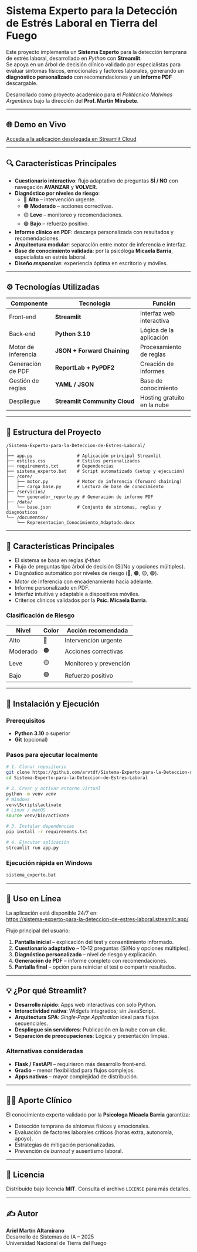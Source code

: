 # Sistema Experto para la Detección de Estrés Laboral en Tierra del Fuego

Este proyecto implementa un **Sistema Experto** para la detección temprana de estrés laboral, desarrollado en *Python* con **Streamlit**.  
Se apoya en un árbol de decisión clínico validado por especialistas para evaluar síntomas físicos, emocionales y factores laborales, generando un **diagnóstico personalizado** con recomendaciones y un **informe PDF** descargable.

Desarrollado como proyecto académico para el *Politécnico Malvinas Argentinas* bajo la dirección del **Prof. Martín Mirabete**.

---

## 🌐 Demo en Vivo

[Acceda a la aplicación desplegada en Streamlit Cloud](https://sistema-experto-para-la-deteccion-de-estres-laboral.streamlit.app/)

---

## 🔍 Características Principales

- **Cuestionario interactivo**: flujo adaptativo de preguntas **SÍ / NO** con navegación **AVANZAR** y **VOLVER**.  
- **Diagnóstico por niveles de riesgo**:  
  - 🔴 **Alto** – intervención urgente.  
  - 🟠 **Moderado** – acciones correctivas.  
  - 🟡 **Leve** – monitoreo y recomendaciones.  
  - 🟢 **Bajo** – refuerzo positivo.  
- **Informe clínico en PDF**: descarga personalizada con resultados y recomendaciones.  
- **Arquitectura modular**: separación entre motor de inferencia e interfaz.  
- **Base de conocimiento validada**: por la psicóloga **Micaela Barria**, especialista en estrés laboral.  
- **Diseño *responsive***: experiencia óptima en escritorio y móviles.  

---

## ⚙️ Tecnologías Utilizadas

| Componente            | Tecnología                  | Función                                    |
|-----------------------|-----------------------------|--------------------------------------------|
| Front‑end             | **Streamlit**               | Interfaz web interactiva                   |
| Back‑end              | **Python&nbsp;3.10**        | Lógica de la aplicación                    |
| Motor de inferencia   | **JSON + Forward Chaining** | Procesamiento de reglas                    |
| Generación de PDF     | **ReportLab + PyPDF2**      | Creación de informes                       |
| Gestión de reglas     | **YAML / JSON**             | Base de conocimiento                       |
| Despliegue            | **Streamlit Community Cloud** | Hosting gratuito en la nube               |

---

## 📁 Estructura del Proyecto
```text
/Sistema-Experto-para-la-Deteccion-de-Estres-Laboral/
│
├── app.py                 # Aplicación principal Streamlit
├── estilos.css            # Estilos personalizados
├── requirements.txt       # Dependencias
├── sistema_experto.bat    # Script automatizado (setup y ejecución)
├── /core/
│   ├── motor.py           # Motor de inferencia (forward chaining)
│   ├── carga_base.py      # Lectura de base de conocimiento
├── /servicios/
│   └── generador_reporte.py # Generación de informe PDF
├── /data/
│   └── base.json          # Conjunto de síntomas, reglas y diagnósticos
└── /documentos/
    └── Representacion_Conocimiento_Adaptado.docx
```
---

## 🌟 Características Principales

- El sistema se basa en reglas *if‑then* 
- Flujo de preguntas tipo árbol de decisión (Sí/No y opciones múltiples).
- Diagnóstico automático por niveles de riesgo (🔴, 🟠, 🟡, 🟢).
- Motor de inferencia con encadenamiento hacia adelante.
- Informe personalizado en PDF.
- Interfaz intuitiva y adaptable a dispositivos móviles.
- Criterios clínicos validados por la **Psic. Micaela Barria**.  

### Clasificación de Riesgo

| Nivel      | Color | Acción recomendada            |
|------------|-------|-------------------------------|
| Alto       | 🔴    | Intervención urgente          |
| Moderado   | 🟠    | Acciones correctivas          |
| Leve       | 🟡    | Monitoreo y prevención        |
| Bajo       | 🟢    | Refuerzo positivo             |

---

## 🚀 Instalación y Ejecución

### Prerequisitos
- **Python 3.10** o superior  
- **Git** (opcional)  

### Pasos para ejecutar localmente
```bash
# 1. Clonar repositorio
git clone https://github.com/arvtdf/Sistema-Experto-para-la-Deteccion-de-Estres-Laboral.git
cd Sistema-Experto-para-la-Deteccion-de-Estres-Laboral

# 2. Crear y activar entorno virtual
python -m venv venv
# Windows
venv\Scripts\activate
# Linux / macOS
source venv/bin/activate

# 3. Instalar dependencias
pip install -r requirements.txt

# 4. Ejecutar aplicación
streamlit run app.py
```

### Ejecución rápida en Windows
```cmd
sistema_experto.bat
```

---

## 📡 Uso en Línea

La aplicación está disponible 24/7 en:  
<https://sistema-experto-para-la-deteccion-de-estres-laboral.streamlit.app/>

Flujo principal del usuario:

1. **Pantalla inicial** – explicación del test y consentimiento informado.  
2. **Cuestionario adaptativo** – 10‑12 preguntas (Sí/No y opciones múltiples).  
3. **Diagnóstico personalizado** – nivel de riesgo y explicación.  
4. **Generación de PDF** – informe completo con recomendaciones.  
5. **Pantalla final** – opción para reiniciar el test o compartir resultados.  

---

## 💡 ¿Por qué Streamlit?

- **Desarrollo rápido**: Apps web interactivas con solo Python.  
- **Interactividad nativa**: Widgets integrados; sin JavaScript.  
- **Arquitectura SPA**: *Single‑Page Application* ideal para flujos secuenciales.  
- **Despliegue sin servidores**: Publicación en la nube con un clic.  
- **Separación de preocupaciones**: Lógica y presentación limpias.  

### Alternativas consideradas
- **Flask / FastAPI** – requirieron más desarrollo front‑end.  
- **Gradio** – menor flexibilidad para flujos complejos.  
- **Apps nativas** – mayor complejidad de distribución.  

---

## 👩‍⚕️ Aporte Clínico

El conocimiento experto validado por la **Psicologa Micaela Barria** garantiza:

- Detección temprana de síntomas físicos y emocionales.  
- Evaluación de factores laborales críticos (horas extra, autonomía, apoyo).  
- Estrategias de mitigación personalizadas.  
- Prevención de *burnout* y ausentismo laboral.  

---

## 📄 Licencia

Distribuido bajo licencia **MIT**. Consulta el archivo `LICENSE` para más detalles.

---

## ✍️ Autor

**Ariel Martín Altamirano**  
Desarrollo de Sistemas de IA – 2025  
Universidad Nacional de Tierra del Fuego  












